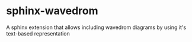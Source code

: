 # sphinx-wavedrom
A sphinx extension that allows including wavedrom diagrams by using it's text-based representation
